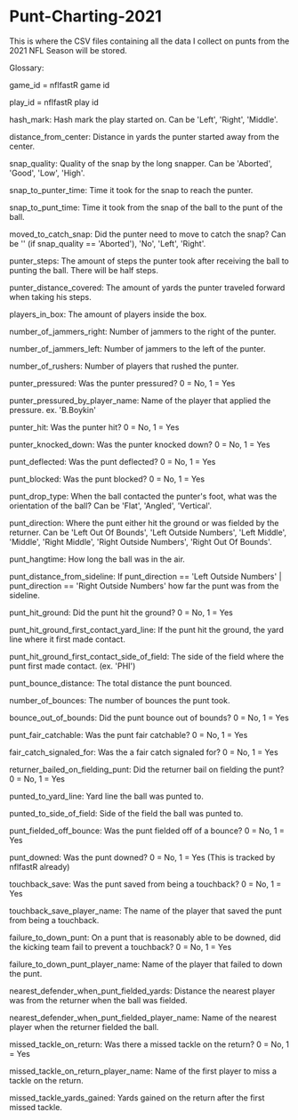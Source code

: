 # Punt-Charting-2021
This is where the CSV files containing all the data I collect on punts from the 2021 NFL Season will be stored.

Glossary:

game_id = nflfastR game id

play_id = nflfastR play id

hash_mark: Hash mark the play started on. Can be 'Left', 'Right', 'Middle'.

distance_from_center: Distance in yards the punter started away from the center.

snap_quality: Quality of the snap by the long snapper. Can be 'Aborted', 'Good', 'Low', 'High'.

snap_to_punter_time: Time it took for the snap to reach the punter.

snap_to_punt_time: Time it took from the snap of the ball to the punt of the ball.

moved_to_catch_snap: Did the punter need to move to catch the snap? Can be '' (if snap_quality == 'Aborted'), 'No', 'Left', 'Right'.

punter_steps: The amount of steps the punter took after receiving the ball to punting the ball. There will be half steps.

punter_distance_covered: The amount of yards the punter traveled forward when taking his steps.

players_in_box: The amount of players inside the box.

number_of_jammers_right: Number of jammers to the right of the punter.

number_of_jammers_left: Number of jammers to the left of the punter.

number_of_rushers: Number of players that rushed the punter.

punter_pressured: Was the punter pressured? 0 = No, 1 = Yes

punter_pressured_by_player_name: Name of the player that applied the pressure. ex. 'B.Boykin'

punter_hit: Was the punter hit? 0 = No, 1 = Yes

punter_knocked_down: Was the punter knocked down? 0 = No, 1 = Yes

punt_deflected: Was the punt deflected? 0 = No, 1 = Yes

punt_blocked: Was the punt blocked? 0 = No, 1 = Yes

punt_drop_type: When the ball contacted the punter's foot, what was the orientation of the ball? Can be 'Flat', 'Angled', 'Vertical'.

punt_direction: Where the punt either hit the ground or was fielded by the returner. Can be 'Left Out Of Bounds', 'Left Outside Numbers', 'Left Middle', 'Middle', 'Right Middle', 'Right Outside Numbers', 'Right Out Of Bounds'.

punt_hangtime: How long the ball was in the air.

punt_distance_from_sideline: If punt_direction == 'Left Outside Numbers' | punt_direction == 'Right Outside Numbers' how far the punt was from the sideline.

punt_hit_ground: Did the punt hit the ground? 0 = No, 1 = Yes

punt_hit_ground_first_contact_yard_line: If the punt hit the ground, the yard line where it first made contact.

punt_hit_ground_first_contact_side_of_field: The side of the field where the punt first made contact. (ex. 'PHI')

punt_bounce_distance: The total distance the punt bounced.

number_of_bounces: The number of bounces the punt took.

bounce_out_of_bounds: Did the punt bounce out of bounds? 0 = No, 1 = Yes

punt_fair_catchable: Was the punt fair catchable? 0 = No, 1 = Yes

fair_catch_signaled_for: Was the a fair catch signaled for? 0 = No, 1 = Yes

returner_bailed_on_fielding_punt: Did the returner bail on fielding the punt? 0 = No, 1 = Yes

punted_to_yard_line: Yard line the ball was punted to.

punted_to_side_of_field: Side of the field the ball was punted to.

punt_fielded_off_bounce: Was the punt fielded off of a bounce? 0 = No, 1 = Yes

punt_downed: Was the punt downed? 0 = No, 1 = Yes (This is tracked by nflfastR already)

touchback_save: Was the punt saved from being a touchback? 0 = No, 1 = Yes

touchback_save_player_name: The name of the player that saved the punt from being a touchback.

failure_to_down_punt: On a punt that is reasonably able to be downed, did the kicking team fail to prevent a touchback? 0 = No, 1 = Yes

failure_to_down_punt_player_name: Name of the player that failed to down the punt.

nearest_defender_when_punt_fielded_yards: Distance the nearest player was from the returner when the ball was fielded.

nearest_defender_when_punt_fielded_player_name: Name of the nearest player when the returner fielded the ball.

missed_tackle_on_return: Was there a missed tackle on the return? 0 = No, 1 = Yes

missed_tackle_on_return_player_name: Name of the first player to miss a tackle on the return.

missed_tackle_yards_gained: Yards gained on the return after the first missed tackle.


